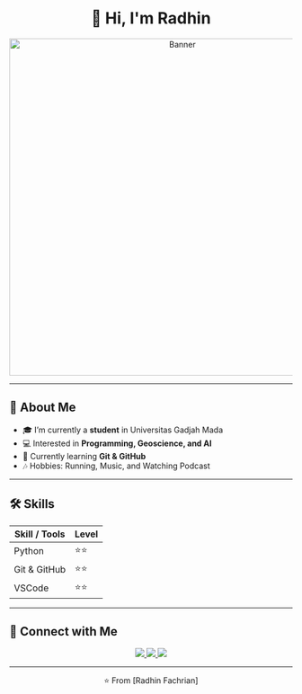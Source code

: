 <h1 align="center">👋 Hi, I'm Radhin </h1>
<p align="center">
  <img src="https://i.pinimg.com/1200x/84/72/e1/8472e161f906a6e9b08c3d9d74f24754.jpg" alt="Banner" width="600"/>
</p>

---

## 🌟 About Me
- 🎓 I’m currently a **student** in Universitas Gadjah Mada
- 💻 Interested in **Programming, Geoscience, and AI**  
- 🌱 Currently learning **Git & GitHub**  
- 🎶 Hobbies: Running, Music, and Watching Podcast 

---

## 🛠️ Skills
| Skill / Tools | Level   |
|---------------|---------|
| Python        |⭐⭐|
| Git & GitHub  |⭐⭐|
| VSCode        |⭐⭐|

---

## 🔗 Connect with Me
<p align="center">
  <a href="https://github.com/radhinfachrian2006">
    <img src="https://img.shields.io/badge/GitHub-Profile-black?logo=github&style=for-the-badge"/>
  </a>
  <a href="https://www.linkedin.com/in/radhin-fachrian-a00157333">
    <img src="https://img.shields.io/badge/LinkedIn-Connect-blue?logo=linkedin&style=for-the-badge"/>
  </a>
  <a href="mailto:radhinfachrian@mail.ugm.ac.id">
    <img src="https://img.shields.io/badge/Email-Contact-red?logo=gmail&style=for-the-badge"/>
  </a>
</p>

---

<p align="center">⭐️ From [Radhin Fachrian]</p>
